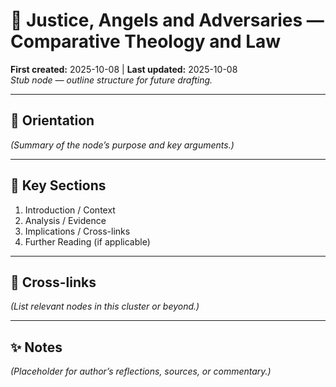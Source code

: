 # 📖 Justice, Angels and Adversaries — Comparative Theology and Law
**First created:** 2025-10-08  |  **Last updated:** 2025-10-08  
*Stub node — outline structure for future drafting.*

---

## 🧭 Orientation
*(Summary of the node’s purpose and key arguments.)*

---

## 📑 Key Sections
1. Introduction / Context
2. Analysis / Evidence
3. Implications / Cross-links
4. Further Reading (if applicable)

---

## 🔗 Cross-links
*(List relevant nodes in this cluster or beyond.)*

---

## ✨ Notes
*(Placeholder for author’s reflections, sources, or commentary.)*
